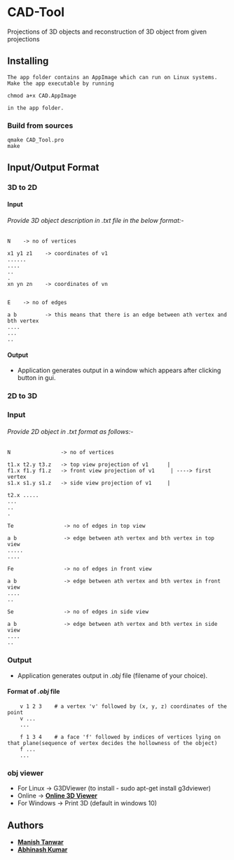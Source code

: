 # CAD-Tool
Projections of 3D objects and reconstruction of 3D object from given projections


## Installing

	The app folder contains an AppImage which can run on Linux systems. 
	Make the app executable by running 

	chmod a+x CAD.AppImage 

	in the app folder.

### Build from sources ####

	qmake CAD_Tool.pro
	make


## Input/Output Format ##

### 3D to 2D

#### Input

###### Provide 3D object description in *.txt* file in the below format:- ######
	
	N    -> no of vertices

	x1 y1 z1    -> coordinates of v1
	......
	....
	..
	.
	xn yn zn    -> coordinates of vn


	E    -> no of edges

	a b         -> this means that there is an edge between ath vertex and bth vertex
	....
	...
	..


#### Output

* Application generates output in a window which appears after clicking button in gui.

### 2D to 3D

### Input

###### Provide 2D object in *.txt* format as follows:- ######
	N   			 -> no of vertices

	t1.x t2.y t3.z   -> top view projection of v1      |
	f1.x f1.y f1.z   -> front view projection of v1		| ----> first vertex
	s1.x s1.y s1.z   -> side view projection of v1	   |

	t2.x .....
	...
	..
	.

	Te   			  -> no of edges in top view

	a b  			  -> edge between ath vertex and bth vertex in top view
	.....
	....

	Fe   			  -> no of edges in front view

	a b  			  -> edge between ath vertex and bth vertex in front view
	....
	..

	Se   			  -> no of edges in side view

	a b  			  -> edge between ath vertex and bth vertex in side view
	....
	..

### Output

* Application generates output in  *.obj* file (filename of your choice).

#### Format of *.obj* file ####
		v 1 2 3    # a vertex 'v' followed by (x, y, z) coordinates of the point
		v ...
		...

		f 1 3 4    # a face 'f' followed by indices of vertices lying on that plane(sequence of vertex decides the hollowness of the object)
		f ...
		...

### obj viewer

* For Linux   -> G3DViewer (to install - sudo apt-get install g3dviewer)
* Online      -> **[Online 3D Viewer](https://3dviewer.net/)**
* For Windows -> Print 3D (default in windows 10)

## Authors ##

* **[Manish Tanwar](https://github.com/manishtanwar/)**
* **[Abhinash Kumar](https://github.com/sabhi2257)**


